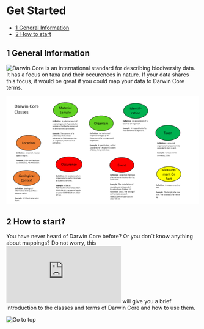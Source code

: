 # Get Started

<!-- TOC -->

- [1 General Information](#1-general-information)
- [2 How to start](#2-how-to-start)


<!-- /TOC -->

## 1 General Information

![Darwin Core](https://dwc.tdwg.org/) is an international standard for describing biodiversity data. It has a focus on taxa and their occurences in nature. If your data shares this focus, it would be great if you could map your data to Darwin Core terms. 

![Classes](https://github.com/fabrikschleichach/BEXIS2_Documents/blob/master/Manuals/Darwin%20Core/Images/Classes.png)



## 2 How to start?

You have never heard of Darwin Core before? Or you don`t know anything about mappings? Do not worry, this ![presentation](https://github.com/fabrikschleichach/BEXIS2_Documents/blob/master/Manuals/Darwin%20Core/Images/Darwin_Core_Workshop.pdf) will give you a brief introduction to the classes and terms of Darwin Core and how to use them.

![Go to top](#1-general-information)
   

